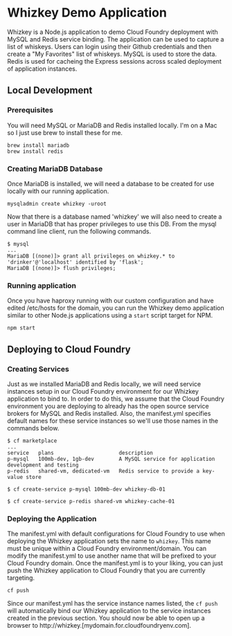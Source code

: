 # Whizkey Demo Application

Whizkey is a Node.js application to demo Cloud Foundry deployment with MySQL and Redis service binding. The application can be
used to capture a list of whiskeys. Users can login using their Github credentials and then create a "My Favorites" list of
whiskeys. MySQL is used to store the data. Redis is used for cacheing the Express sessions across scaled deployment of
application instances.

## Local Development

### Prerequisites

You will need MySQL or MariaDB and Redis installed locally. I'm on a Mac so I just use brew to install these for me.

```
brew install mariadb
brew install redis
```

### Creating MariaDB Database

Once MariaDB is installed, we will need a database to be created for use locally with our running application.

```
mysqladmin create whizkey -uroot
```

Now that there is a database named 'whizkey' we will also need to create a user in MariaDB that has proper privileges to use
this DB. From the mysql command line client, run the following commands.

```
$ mysql
...
MariaDB [(none)]> grant all privileges on whizkey.* to 'drinker'@'localhost' identified by 'flask';
MariaDB [(none)]> flush privileges;
```

### Running application

Once you have haproxy running with our custom configuration and have edited /etc/hosts for the domain, you can run the Whizkey 
demo application similar to other Node.js applications using a `start` script target for NPM.

```
npm start
```

## Deploying to Cloud Foundry

### Creating Services

Just as we installed MariaDB and Redis locally, we will need service instances setup in our Cloud Foundry environment for our
Whizkey application to bind to. In order to do this, we assume that the Cloud Foundry environment you are deploying to
already has the open source service brokers for MySQL and Redis installed. Also, the manifest.yml specifies default names for
these service instances so we'll use those names in the commands below.

```
$ cf marketplace
...
service   plans                     description   
p-mysql   100mb-dev, 1gb-dev        A MySQL service for application development and testing   
p-redis   shared-vm, dedicated-vm   Redis service to provide a key-value store   

$ cf create-service p-mysql 100mb-dev whizkey-db-01

$ cf create-service p-redis shared-vm whizkey-cache-01
```

### Deploying the Application

The manifest.yml with default configurations for Cloud Foundry to use when deploying the Whizkey application sets the name to
`whizkey`. This name must be unique within a Cloud Foundry environment/domain. You can modify the manifest.yml to use another
name that will be prefixed to your Cloud Foundry domain. Once the manifest.yml is to your liking, you can just push the
Whizkey application to Cloud Foundry that you are currently targeting.

```
cf push
```

Since our manifest.yml has the service instance names listed, the `cf push` will automatically bind our Whizkey application to
the service instances created in the previous section. You should now be able to open up a browser to 
http://whizkey.[mydomain.for.cloudfoundryenv.com].
